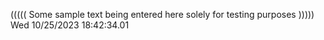 ((((( Some sample text being entered here solely for testing purposes ))))) Wed 10/25/2023 18:42:34.01
